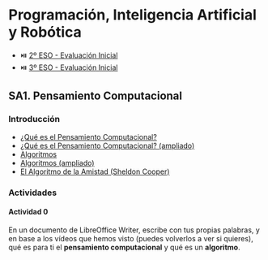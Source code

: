 # Programación, Inteligencia Artificial y Robótica

- ⏯️ [2º ESO - Evaluación Inicial](https://forms.office.com/e/sf7Wcw3EEd)
- ⏯️ [3º ESO - Evaluación Inicial](https://forms.office.com/e/XdUBf3Nrn4)

## SA1. Pensamiento Computacional

### Introducción

- [¿Qué es el Pensamiento Computacional?](https://youtu.be/ti315UlVtS4)
- [¿Qué es el Pensamiento Computacional? (ampliado)](https://youtu.be/O1gXdte5kIM)
- [Algoritmos](https://youtu.be/U3CGMyjzlvM)
- [Algoritmos (ampliado)](https://youtu.be/dQ-j0Noadac)
- [El Algoritmo de la Amistad (Sheldon Cooper)](https://youtu.be/H3z3HDbl5QU)

### Actividades

#### Actividad 0

En un documento de LibreOffice Writer, escribe con tus propias palabras, y en base a los vídeos que hemos visto (puedes volverlos a ver si quieres), qué es para ti el **pensamiento computacional** y qué es un **algoritmo**.